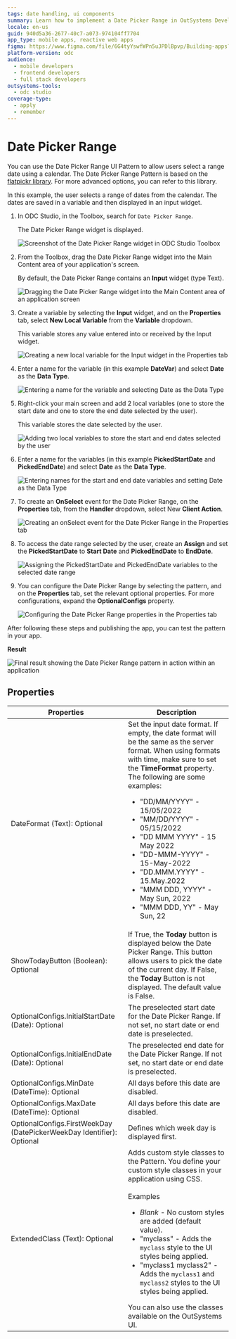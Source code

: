 ```yaml
---
tags: date handling, ui components
summary: Learn how to implement a Date Picker Range in OutSystems Developer Cloud (ODC) using the flatpickr library for selecting date ranges.
locale: en-us
guid: 940d5a36-2677-40c7-a073-974104ff7704
app_type: mobile apps, reactive web apps
figma: https://www.figma.com/file/6G4tyYswfWPn5uJPDlBpvp/Building-apps?type=design&node-id=3203%3A14106&t=ZwHw8hXeFhwYsO5V-1
platform-version: odc
audience:
  - mobile developers
  - frontend developers
  - full stack developers
outsystems-tools:
  - odc studio
coverage-type:
  - apply
  - remember
---
```


# Date Picker Range

You can use the Date Picker Range UI Pattern to allow users select a range date using a calendar. The Date Picker Range Pattern is based on the [flatpickr library](https://flatpickr.js.org/). For more advanced options, you can refer to this library.

In this example, the user selects a range of dates from the calendar. The dates are saved in a variable and then displayed in an input widget.

1. In ODC Studio, in the Toolbox, search for `Date Picker Range`.

    The Date Picker Range widget is displayed.

    ![Screenshot of the Date Picker Range widget in ODC Studio Toolbox](images/datepickerrange-widget-ss.png "Date Picker Range Widget")

1. From the Toolbox, drag the Date Picker Range widget into the Main Content area of your application's screen.

    By default, the Date Picker Range contains an **Input** widget (type Text).

    ![Dragging the Date Picker Range widget into the Main Content area of an application screen](images/datepickerrange-drag-ss.png "Dragging Date Picker Range Widget")

1. Create a variable by selecting the **Input** widget, and on the **Properties** tab, select **New Local Variable** from the **Variable** dropdown.

    This variable stores any value entered into or received by the Input widget.

    ![Creating a new local variable for the Input widget in the Properties tab](images/datepickerrange-inputvar-ss.png "Creating a New Variable")

1. Enter a name for the variable (in this example **DateVar**) and select **Date** as the **Data Type**.

    ![Entering a name for the variable and selecting Date as the Data Type](images/datepickerrange-datevar-ss.png "Naming the Variable and Setting Data Type")

1. Right-click your main screen and add 2 local variables (one to store the start date and one to store the end date selected by the user).

    This variable stores the date selected by the user.

    ![Adding two local variables to store the start and end dates selected by the user](images/datepickerrange-addvar-ss.png "Adding Local Variables")

1. Enter a name for the variables (in this example **PickedStartDate** and **PickedEndDate**) and select **Date** as the **Data Type**.

    ![Entering names for the start and end date variables and setting Date as the Data Type](images/datepickerrange-pickedstart-pickedend-ss.png "Naming Start and End Date Variables")
   

1. To create an **OnSelect** event for the Date Picker Range, on the **Properties** tab, from the **Handler** dropdown, select New **Client Action**.

    ![Creating an onSelect event for the Date Picker Range in the Properties tab](images/datepickerrange-handler-ss.png "Creating onSelect Event")

1. To access the date range selected by the user, create an **Assign** and set the **PickedStartDate** to **Start Date** and **PickedEndDate** to **EndDate**.

    ![Assigning the PickedStartDate and PickedEndDate variables to the selected date range](images/datepickerrange-assign-ss.png "Assigning Variable Values")

1. You can configure the Date Picker Range by selecting the pattern, and on the **Properties** tab, set the relevant optional properties. For more configurations, expand the **OptionalConfigs** property.

    ![Configuring the Date Picker Range properties in the Properties tab](images/datepickerrange-properties-ss.png "Setting Properties for Date Picker widget Range")

After following these steps and publishing the app, you can test the pattern in your app.

**Result**

![Final result showing the Date Picker Range pattern in action within an application](images/datepickerrange-result.png "Date Picker pattern Range Result")

## Properties

| Properties                                                            | Description                                                                                                                                                                                                                                                                                                                                                                                                                                                                                                                                                                                                                           |
|-----------------------------------------------------------------------|---------------------------------------------------------------------------------------------------------------------------------------------------------------------------------------------------------------------------------------------------------------------------------------------------------------------------------------------------------------------------------------------------------------------------------------------------------------------------------------------------------------------------------------------------------------------------------------------------------------------------------------|
| DateFormat (Text): Optional                                           | Set the input date format. If empty, the date format will be the same as the server format. When using formats with time, make sure to set the **TimeFormat** property. The following are some examples:<ul><li>"DD/MM/YYYY" - 15/05/2022 </li> <li>"MM/DD/YYYY" - 05/15/2022</li><li>"DD MMM YYYY" - 15 May 2022</li><li>"DD-MMM-YYYY" - 15-May-2022</li><li>"DD.MMM.YYYY" - 15.May.2022</li><li>"MMM DDD, YYYY" - May Sun, 2022</li><li>"MMM DDD, YY" - May Sun, 22</li></ul>                                                                                                                                                       |
| ShowTodayButton (Boolean): Optional                                   | If True, the **Today** button is displayed below the Date Picker Range.  This button allows users to pick the date of the current day. If False, the **Today** Button is not displayed. The default value is False.                                                                                                                                                                                                                                                                                                                                                                                                                   |
| OptionalConfigs.InitialStartDate (Date): Optional                     | The preselected start date for the Date Picker Range. If not set, no start date or end date is preselected.                                                                                                                                                                                                                                                                                                                                                                                                                                                                                                                           |
| OptionalConfigs.InitialEndDate (Date): Optional                       | The preselected end date for the Date Picker Range. If not set, no start date or end date is preselected.                                                                                                                                                                                                                                                                                                                                                                                                                                                                                                                             |
| OptionalConfigs.MinDate (DateTime): Optional                          | All days before this date are disabled.                                                                                                                                                                                                                                                                                                                                                                                                                                                                                                                                                                                               |
| OptionalConfigs.MaxDate (DateTime): Optional                          | All days before this date are disabled.                                                                                                                                                                                                                                                                                                                                                                                                                                                                                                                                                                                               |
| OptionalConfigs.FirstWeekDay (DatePickerWeekDay Identifier): Optional | Defines which week day is displayed first.                                                                                                                                                                                                                                                                                                                                                                                                                                                                                                                                                                                            |
| ExtendedClass (Text): Optional                                        | Adds custom style classes to the Pattern. You define your custom style classes in your application using CSS. <br/><br/>Examples <ul><li>_Blank_ - No custom styles are added (default value).</li><li>"myclass" - Adds the ``myclass`` style to the UI styles being applied.</li><li>"myclass1 myclass2" - Adds the ``myclass1`` and ``myclass2`` styles to the UI styles being applied.</li></ul>You can also use the classes available on the OutSystems UI. |
